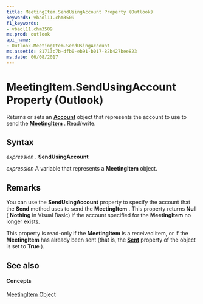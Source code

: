 ```yaml
---
title: MeetingItem.SendUsingAccount Property (Outlook)
keywords: vbaol11.chm3509
f1_keywords:
- vbaol11.chm3509
ms.prod: outlook
api_name:
- Outlook.MeetingItem.SendUsingAccount
ms.assetid: 81713c7b-dfb0-eb91-b017-82b427bee823
ms.date: 06/08/2017
---
```



# MeetingItem.SendUsingAccount Property (Outlook)

Returns or sets an  **[Account](Outlook.Account.md)** object that represents the account to use to send the **[MeetingItem](Outlook.MeetingItem.md)** . Read/write.


## Syntax

 _expression_ . **SendUsingAccount**

 _expression_ A variable that represents a **MeetingItem** object.


## Remarks

You can use the  **SendUsingAccount** property to specify the account that the **Send** method uses to send the **MeetingItem** . This property returns **Null** ( **Nothing** in Visual Basic) if the account specified for the **MeetingItem** no longer exists.

This property is read-only if the  **MeetingItem** is a received item, or if the **MeetingItem** has already been sent (that is, the **[Sent](Outlook.MeetingItem.Sent.md)** property of the object is set to **True** ).


## See also


#### Concepts


[MeetingItem Object](Outlook.MeetingItem.md)

